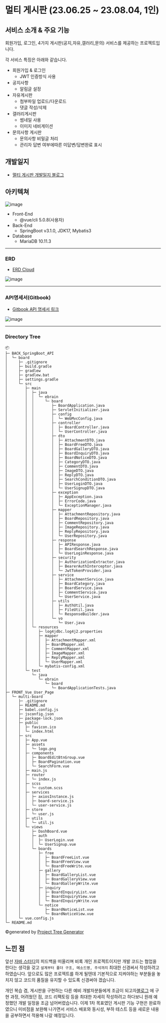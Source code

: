 # 멀티 게시판 (23.06.25 ~ 23.08.04, 1인)

## 서비스 소개 & 주요 기능

회원가입, 로그인, 4가지 게시판(공지,자유,갤러리,문의) 서비스를 제공하는 프로젝트입니다.

각 서비스 특징은 아래와 같습니다.
- 회원가입  & 로그인
  - JWT 인증방식 사용
- 공지사항 
  - 알림글 설정 
- 자유게시판 
  - 첨부파일 업로드/다운로드
  - 댓글 작성/삭제
- 갤러리게시판
  - 썸네일 사용 
  - 이미지 네비게이션
- 문의사항 게시판
  - 문의사항 비밀글 처리
  - 관리자 답변 여부에따른 미답변/답변완료 표시

## 개발일지
- [멀티 게시판 개발일지 블로그](https://jeonje.github.io/multi_board_erd.html) 
    
## 아키텍쳐


![image](https://github.com/JeonJe/Multi_Board/assets/43032391/02fee8d6-0d47-40c4-920b-18e30e748487)
- Front-End
   - @vue/cli 5.0.8(사용자)
- Back-End
  - SpringBoot v3.1.0, JDK17, Mybatis3
- Database
  - MariaDB 10.11.3

--- 
### ERD
- [ERD Cloud](https://www.erdcloud.com/d/Em46o5hy4evaZy4oN)

![image](https://github.com/spring-projects/spring-boot/assets/43032391/bfa13e7c-82ed-4586-aa2c-acefcc9f4ba0)



--- 
### API명세서(Gitbook)

- [Gitbook API 명세서 링크](https://premsie.gitbook.io/multi-board/)

![image](https://github.com/spring-projects/spring-boot/assets/43032391/2ab3dc86-d5f2-44a4-97b2-05c09c2e4151)


---


### Directory Tree
```
📦 
├─ BACK_SpringBoot_API
│  └─ board
│     ├─ .gitignore
│     ├─ build.gradle
│     ├─ gradlew
│     ├─ gradlew.bat
│     ├─ settings.gradle
│     └─ src
│        ├─ main
│        │  ├─ java
│        │  │  └─ ebrain
│        │  │     └─ board
│        │  │        ├─ BoardApplication.java
│        │  │        ├─ ServletInitializer.java
│        │  │        ├─ config
│        │  │        │  └─ WebMvcConfig.java
│        │  │        ├─ controller
│        │  │        │  ├─ BoardController.java
│        │  │        │  └─ UserController.java
│        │  │        ├─ dto
│        │  │        │  ├─ AttachmentDTO.java
│        │  │        │  ├─ BoardFreeDTO.java
│        │  │        │  ├─ BoardGalleryDTO.java
│        │  │        │  ├─ BoardInquiryDTO.java
│        │  │        │  ├─ BoardNoticeDTO.java
│        │  │        │  ├─ CategoryDTO.java
│        │  │        │  ├─ CommentDTO.java
│        │  │        │  ├─ ImageDTO.java
│        │  │        │  ├─ ReplyDTO.java
│        │  │        │  ├─ SearchConditionDTO.java
│        │  │        │  ├─ UserLoginDTO.java
│        │  │        │  └─ UserSignupDTO.java
│        │  │        ├─ exception
│        │  │        │  ├─ AppException.java
│        │  │        │  ├─ ErrorCode.java
│        │  │        │  └─ ExceptionManager.java
│        │  │        ├─ mapper
│        │  │        │  ├─ AttachmentRepository.java
│        │  │        │  ├─ BoardRepository.java
│        │  │        │  ├─ CommentRepository.java
│        │  │        │  ├─ ImageRepository.java
│        │  │        │  ├─ ReplyRepository.java
│        │  │        │  └─ UserRepository.java
│        │  │        ├─ response
│        │  │        │  ├─ APIResponse.java
│        │  │        │  ├─ BoardSearchResponse.java
│        │  │        │  └─ UserLoginResponse.java
│        │  │        ├─ security
│        │  │        │  ├─ AuthorizationExtractor.java
│        │  │        │  ├─ BearerAuthInterceptor.java
│        │  │        │  └─ JwtTokenProvider.java
│        │  │        ├─ service
│        │  │        │  ├─ AttachmentService.java
│        │  │        │  ├─ BoardCategory.java
│        │  │        │  ├─ BoardService.java
│        │  │        │  ├─ CommentService.java
│        │  │        │  └─ UserService.java
│        │  │        ├─ utils
│        │  │        │  ├─ AuthUtil.java
│        │  │        │  ├─ FileUtil.java
│        │  │        │  └─ ResponseBuilder.java
│        │  │        └─ vo
│        │  │           └─ User.java
│        │  └─ resources
│        │     ├─ log4jdbc.log4j2.properties
│        │     ├─ mapper
│        │     │  ├─ AttachmentMapper.xml
│        │     │  ├─ BoardMapper.xml
│        │     │  ├─ CommentMapper.xml
│        │     │  ├─ ImageMapper.xml
│        │     │  ├─ ReplyMapper.xml
│        │     │  └─ UserMapper.xml
│        │     └─ mybatis-config.xml
│        └─ test
│           └─ java
│              └─ ebrain
│                 └─ board
│                    └─ BoardApplicationTests.java
├─ FRONT_Vue_User_Page
│  └─ multi-board
│     ├─ .gitignore
│     ├─ README.md
│     ├─ babel.config.js
│     ├─ jsconfig.json
│     ├─ package-lock.json
│     ├─ public
│     │  ├─ favicon.ico
│     │  └─ index.html
│     ├─ src
│     │  ├─ App.vue
│     │  ├─ assets
│     │  │  └─ logo.png
│     │  ├─ components
│     │  │  ├─ BoardEditBtnGroup.vue
│     │  │  ├─ BoardPagination.vue
│     │  │  └─ SearchForm.vue
│     │  ├─ main.js
│     │  ├─ router
│     │  │  └─ index.js
│     │  ├─ scss
│     │  │  └─ custom.scss
│     │  ├─ services
│     │  │  ├─ axiosInstance.js
│     │  │  ├─ board-service.js
│     │  │  └─ user-service.js
│     │  ├─ store
│     │  │  └─ user.js
│     │  ├─ utils
│     │  │  └─ util.js
│     │  └─ views
│     │     ├─ DashBoard.vue
│     │     ├─ auth
│     │     │  ├─ UserLogin.vue
│     │     │  └─ UserSignup.vue
│     │     └─ boards
│     │        ├─ free
│     │        │  ├─ BoardFreeList.vue
│     │        │  ├─ BoardFreeView.vue
│     │        │  └─ BoardFreeWrite.vue
│     │        ├─ gallery
│     │        │  ├─ BoardGalleryList.vue
│     │        │  ├─ BoardGalleryView.vue
│     │        │  └─ BoardGalleryWrite.vue
│     │        ├─ inquiry
│     │        │  ├─ BoardInquiryList.vue
│     │        │  ├─ BoardInquiryView.vue
│     │        │  └─ BoardInquiryWrite.vue
│     │        └─ notice
│     │           ├─ BoardNoticeList.vue
│     │           └─ BoardNoticeView.vue
│     └─ vue.config.js
└─ README.md
```
©generated by [Project Tree Generator](https://woochanleee.github.io/project-tree-generator)


## 느낀 점
 앞선 [자바 스터디](https://github.com/JeonJe/Free_Board/tree/main)의 피드백을 떠올리며 비록 개인 프로젝트이지만 개발 코드는 협업을 한다는 생각을 갖고 `설계부터 폴더 구조, 메소드명, 주석까지` 최대한 신경써서 작성하려고 하였습니다. 앞으로도 많은 프로젝트를 하게 될텐데 기본적으로 지켜야하는 부분들을 놓치지 않고 코드의 품질을 유지할 수 있도록 신경써야 겠습니다.
  
  개인 복습 겸, 게시판을 구현하는 다른 예비 개발자분들에게 조금이 되고자[블로그](https://jeonje.github.io/multi_board_erd.html) 에 구현 과정, 어려웠던 점, 코드 리팩토링 등을 최대한 자세히 작성하려고 하다보니 원래 예정했던 개발 일정을 조금 넘어버렸습니다. 
이제 1차 목표였던 게시판 기능 구현은 완료하였으니 미비점을 보완해 나가면서 서비스 배포와 동시성, 부하 테스트 등을 새로운 내용을 공부하면서 적용해 나갈 예정입니다.
    





